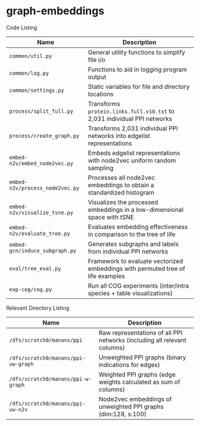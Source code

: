 # graph-embeddings

Code Listing

| Name                                | Description                                                                  |
|-------------------------------------|------------------------------------------------------------------------------|
| ``common/util.py``     | General utility functions to simplify file i/o                               |
| ``common/log.py``      | Functions to aid in logging program output                                   |
| ``common/settings.py`` | Static variables for file and directory locations                            |
| ``process/split_full.py``      | Transforms ``protein.links.full.v10.txt`` to 2,031 individual PPI networks   |
| ``process/create_graph.py``    | Transforms 2,031 individual PPI networks into edgelist representations       |
| ``embed-n2v/embed_node2vec.py``  | Embeds edgelist representations with node2vec uniform random sampling        |
| ``embed-n2v/process_node2vec.py``| Processes all node2vec embeddings to obtain a standardized histogram | 
| ``embed-n2v/visualize_tsne.py``  | Visualizes the processed embeddings in a low-dimensional space with tSNE |
| ``embed-n2v/evaluate_tree.py`` | Evaluates embedding effectiveness in comparison to the tree of life |
| ``embed-gcn/induce_subgraph.py`` | Generates subgraphs and labels from individual PPI networks |
| ``eval/tree_eval.py`` | Framework to evaluate vectorized embeddings with permuted tree of life examples |
| ``exp-cog/cog.py``   | Run all COG experiments (inter/intra species + table visualizations)         |

Relevant Directory Listing

| Name                                 | Description                                                                |
|--------------------------------------|----------------------------------------------------------------------------|
| ``/dfs/scratch0/manans/ppi``         | Raw representations of all PPI networks (including all relevant columns)   | 
| ``/dfs/scratch0/manans/ppi-uw-graph``| Unweighted PPI graphs (binary indications for edges)                       |
| ``/dfs/scratch0/manans/ppi-w-graph`` | Weighted PPI graphs (edge weights calculated as sum of columns)            |
| ``/dfs/scratch0/manans/ppi-uw-n2v``  | Node2vec embeddings of unweighted PPI graphs (dim:128, s:100)              | 
